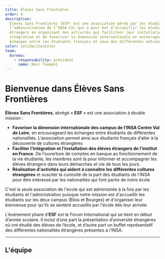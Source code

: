 ```yaml
---
title: Élèves Sans Frontières
order: 4
description:
  Élèves Sans Frontières (ESF) est une association gérée par les étudiants et
  l’administration de l’INSA CVL qui a pour but d’accueillir les étudiants
  étrangers en organisant des activités qui facilitent leur installation et leur
  intégration et de favoriser la dimension internationale en encourageant les
  échanges entre les étudiants français et ceux des différentes nationalités.
color: solidaritesColor
team:
  bureau:
    - responsability: président
      name: Noor Toumani
---
```


# Bienvenue dans Élèves Sans Frontières

<campus-center>
  <campus-responsive-image
    folder-name="federation/solidarites/eleves-sans-frontieres"
    name="logo.jpg"
    max-width="400"></campus-responsive-image>
</campus-center>

**Élèves Sans Frontières**, abrégé « **ESF** » est une association à double
mission :

- **Favoriser la dimension internationale des campus de l’INSA Centre Val de
  Loire**, en encourageant les échanges entre étudiants de différentes
  nationalités. L’association permet ainsi aux étudiants français d’aller à la
  découverte de cultures étrangères
- **Faciliter l’intégration et l’installation des élèves étrangers de l’institut
  en France**. De l’ouverture de comptes en banque au fonctionnement de la vie
  étudiante, les membres sont là pour informer et accompagner les élèves
  étrangers dans leurs démarches et vie de tous les jours.
- **Réalisation d'activités qui aident à connaître les différentes cultures
  étrangères** et susciter la curiosité de la part des étudiants de l'INSA pour
  être intéressé par les nationalités qui font partie de notre école

C'est la seule association de l'école qui est administrée à la fois par les
étudiants et l'administration puisque notre mission est d'accueillir les
étudiants sur les deux campus (Blois et Bourges) et d'organiser leur bienvenue
pour qu'ils se sentent accueillis par l'école dès leur arrivée.

L’événement phare d’**ESF** est le Forum International qui se tient en début
d’année scolaire. Il inclut d’une part la présentation d’université étrangères
où ont étudié des élèves de l’école, et d’autre part un buffet représentatif des
différentes nationalités étrangères présentes à l’INSA.

---

## L'équipe

<campus-team :team="team" :color="color"></campus-team>
